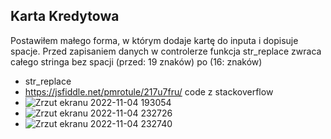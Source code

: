 ## Karta Kredytowa

Postawiłem małego forma, w którym dodaje kartę do inputa i dopisuje spacje. Przed zapisaniem danych w controlerze funkcja str_replace zwraca całego stringa bez spacji (przed: 19 znaków) po (16: znaków)

- str_replace
- https://jsfiddle.net/pmrotule/217u7fru/ code z stackoverflow
- ![Zrzut ekranu 2022-11-04 193054](https://user-images.githubusercontent.com/61974282/200051216-6887d28b-2a0d-4607-b9ea-9428ed7571db.png)
- ![Zrzut ekranu 2022-11-04 232726](https://user-images.githubusercontent.com/61974282/200083997-e8f8e6ac-7137-42d9-8e5f-6b186bc882dc.png)
- ![Zrzut ekranu 2022-11-04 232740](https://user-images.githubusercontent.com/61974282/200084009-145ee5e8-2a12-4a34-9013-333bb161f0bb.png)

